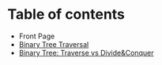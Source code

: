 # Table of contents

* Front Page
* [Binary Tree Traversal](binary-tree-traversal.md)
* [Binary Tree: Traverse vs Divide&Conquer](binary-tree.md)

